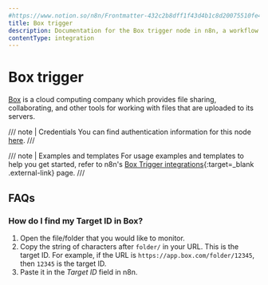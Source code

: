 ```yaml
---
#https://www.notion.so/n8n/Frontmatter-432c2b8dff1f43d4b1c8d20075510fe4
title: Box trigger
description: Documentation for the Box trigger node in n8n, a workflow automation platform. Includes details of operations and configuration, and links to examples and credentials information.
contentType: integration
---
```


# Box trigger

[Box](https://www.box.com/) is a cloud computing company which provides file sharing, collaborating, and other tools for working with files that are uploaded to its servers.

/// note | Credentials
You can find authentication information for this node [here](/integrations/builtin/credentials/box/).
///

///  note  | Examples and templates
For usage examples and templates to help you get started, refer to n8n's [Box Trigger integrations](https://n8n.io/integrations/box-trigger/){:target=_blank .external-link} page.
///

## FAQs

### How do I find my Target ID in Box?
1. Open the file/folder that you would like to monitor.
2. Copy the string of characters after `folder/` in your URL. This is the target ID. For example, if the URL is `https://app.box.com/folder/12345`, then `12345` is the target ID.
3. Paste it in the *Target ID* field in n8n.

